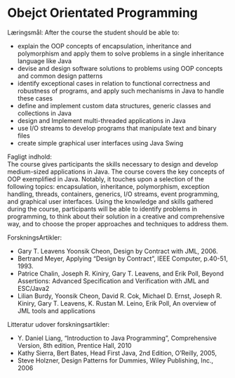 # Obejct Orientated Programming

Læringsmål:	After the course the student should be able to:
- explain the OOP concepts of encapsulation, inheritance and polymorphism and apply them to solve problems in a single inheritance language like Java
- devise and design software solutions to problems using OOP concepts and common design patterns
- identify exceptional cases in relation to functional correctness and robustness of programs, and apply such mechanisms in Java to handle these cases
- define and implement custom data structures, generic classes and collections in Java
- design and Implement multi-threaded applications in Java
- use I/O streams to develop programs that manipulate text and binary files
- create simple graphical user interfaces using Java Swing

Fagligt indhold:	
The course gives participants the skills necessary to design and develop medium-sized applications in Java. The course covers the key concepts of OOP exemplified in Java. Notably, it touches upon a selection of the following topics: encapsulation, inheritance, polymorphism, exception handling, threads, containers, generics, I/O streams, event programming, and graphical user interfaces. Using the knowledge and skills gathered during the course, participants will be able to identify problems in programming, to think about their solution in a creative and comprehensive way, and to choose the proper approaches and techniques to address them.


ForskningsArtikler:	
- Gary T. Leavens Yoonsik Cheon, Design by Contract with JML, 2006.
- Bertrand Meyer, Applying “Design by Contract”, IEEE Computer, p.40-51, 1993.
- Patrice Chalin, Joseph R. Kiniry, Gary T. Leavens, and Erik Poll, Beyond Assertions: Advanced Specification and Verification with JML and ESC/Java2
- Lilian Burdy, Yoonsik Cheon, David R. Cok, Michael D. Ernst, Joseph R. Kiniry, Gary T. Leavens, K. Rustan M. Leino, Erik Poll, An overview of JML tools and applications

Litteratur udover forskningsartikler:
- Y. Daniel Liang, “Introduction to Java Programming”, Comprehensive Version, 8th edition, Prentice Hall, 2010
- Kathy Sierra, Bert Bates, Head First Java, 2nd Edition, O’Reilly, 2005,
- Steve Holzner, Design Patterns for Dummies, Wiley Publishing, Inc., 2006